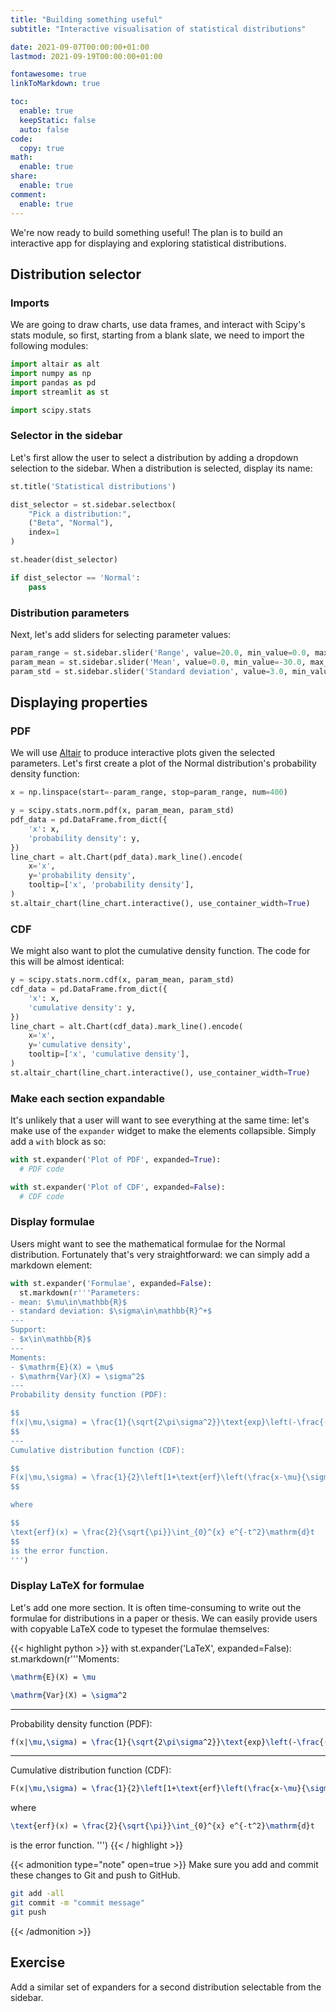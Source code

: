 ```yaml
---
title: "Building something useful"
subtitle: "Interactive visualisation of statistical distributions"

date: 2021-09-07T00:00:00+01:00
lastmod: 2021-09-19T00:00:00+01:00

fontawesome: true
linkToMarkdown: true

toc:
  enable: true
  keepStatic: false
  auto: false
code:
  copy: true
math:
  enable: true
share:
  enable: true
comment:
  enable: true
---
```


We're now ready to build something useful!
The plan is to build an interactive app for displaying and exploring statistical distributions. 

## Distribution selector

### Imports

We are going to draw charts, use data frames, and interact with Scipy's stats module, so first, starting from a blank slate, we need to import the following modules:

```python
import altair as alt
import numpy as np
import pandas as pd
import streamlit as st

import scipy.stats
```

### Selector in the sidebar

Let's first allow the user to select a distribution by adding a dropdown selection to the sidebar.
When a distribution is selected, display its name:

```python
st.title('Statistical distributions')

dist_selector = st.sidebar.selectbox(
    "Pick a distribution:",
    ("Beta", "Normal"),
    index=1
)

st.header(dist_selector)

if dist_selector == 'Normal':
    pass
```


### Distribution parameters

Next, let's add sliders for selecting parameter values:

```python
param_range = st.sidebar.slider('Range', value=20.0, min_value=0.0, max_value=100.0, step=0.1, format='%.1f')
param_mean = st.sidebar.slider('Mean', value=0.0, min_value=-30.0, max_value=30.0, step=0.1, format='%.1f')
param_std = st.sidebar.slider('Standard deviation', value=3.0, min_value=0.1, max_value=20.0, step=0.1, format='%.1f')
```


## Displaying properties

### PDF

We will use [Altair](https://altair-viz.github.io/) to produce interactive plots given the selected parameters.
Let's first create a plot of the Normal distribution's probability density function:

```python
x = np.linspace(start=-param_range, stop=param_range, num=400)

y = scipy.stats.norm.pdf(x, param_mean, param_std)
pdf_data = pd.DataFrame.from_dict({
    'x': x,
    'probability density': y,
})
line_chart = alt.Chart(pdf_data).mark_line().encode(
    x='x',
    y='probability density',
    tooltip=['x', 'probability density'],
)
st.altair_chart(line_chart.interactive(), use_container_width=True)
```

### CDF

We might also want to plot the cumulative density function.
The code for this will be almost identical:

```python
y = scipy.stats.norm.cdf(x, param_mean, param_std)
cdf_data = pd.DataFrame.from_dict({
    'x': x,
    'cumulative density': y,
})
line_chart = alt.Chart(cdf_data).mark_line().encode(
    x='x',
    y='cumulative density',
    tooltip=['x', 'cumulative density'],
)
st.altair_chart(line_chart.interactive(), use_container_width=True)
```

### Make each section expandable

It's unlikely that a user will want to see everything at the same time: let's make use of the `expander` widget to make the elements collapsible.
Simply add a `with` block as so:

```python
with st.expander('Plot of PDF', expanded=True):
  # PDF code

with st.expander('Plot of CDF', expanded=False):
  # CDF code
```

### Display formulae

Users might want to see the mathematical formulae for the Normal distribution.
Fortunately that's very straightforward: we can simply add a markdown element:

```python
with st.expander('Formulae', expanded=False):
  st.markdown(r'''Parameters:
- mean: $\mu\in\mathbb{R}$
- standard deviation: $\sigma\in\mathbb{R}^+$
---
Support:
- $x\in\mathbb{R}$
---
Moments:
- $\mathrm{E}(X) = \mu$
- $\mathrm{Var}(X) = \sigma^2$
---
Probability density function (PDF):

$$
f(x|\mu,\sigma) = \frac{1}{\sqrt{2\pi\sigma^2}}\text{exp}\left(-\frac{(x-\mu)^2}{2\sigma^2}\right)
$$
---
Cumulative distribution function (CDF):

$$
F(x|\mu,\sigma) = \frac{1}{2}\left[1+\text{erf}\left(\frac{x-\mu}{\sigma\sqrt{2}}\right)\right]
$$

where

$$
\text{erf}(x) = \frac{2}{\sqrt{\pi}}\int_{0}^{x} e^{-t^2}\mathrm{d}t
$$
is the error function.
''')
```

### Display LaTeX for formulae

Let's add one more section.
It is often time-consuming to write out the formulae for distributions in a paper or thesis.
We can easily provide users with copyable LaTeX code to typeset the formulae themselves:

{{< highlight python >}}
with st.expander('LaTeX', expanded=False):
  st.markdown(r'''Moments:
```latex
\mathrm{E}(X) = \mu
```
```latex
\mathrm{Var}(X) = \sigma^2
```
---
Probability density function (PDF):
```latex
f(x|\mu,\sigma) = \frac{1}{\sqrt{2\pi\sigma^2}}\text{exp}\left(-\frac{(x-\mu)^2}{2\sigma^2}\right)
```
---
Cumulative distribution function (CDF):
```latex
F(x|\mu,\sigma) = \frac{1}{2}\left[1+\text{erf}\left(\frac{x-\mu}{\sigma\sqrt{2}}\right)\right]
```
where
```latex
\text{erf}(x) = \frac{2}{\sqrt{\pi}}\int_{0}^{x} e^{-t^2}\mathrm{d}t
```
is the error function.
''')
{{< / highlight >}}


{{< admonition type="note" open=true >}}
Make sure you add and commit these changes to Git and push to GitHub.

```bash
git add -all
git commit -m "commit message"
git push
```
{{< /admonition >}}

## Exercise

Add a similar set of expanders for a second distribution selectable from the sidebar.
